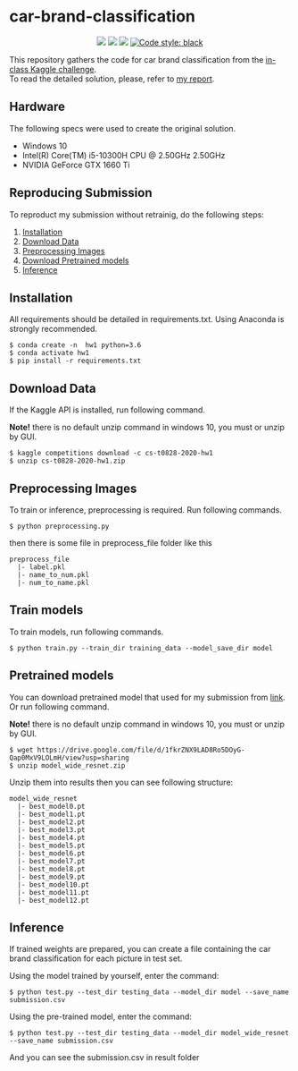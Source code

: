 # car-brand-classification<p align="center">    <a>        <img src=https://img.shields.io/badge/python-3.6.12-green>    </a>    <a>        <img src=https://img.shields.io/badge/pytorch-1.5.0-orange>    </a>    <a>        <img src=https://img.shields.io/badge/Imgaug-0.4.0-red>    </a>    <a href="https://github.com/psf/black">        <img alt="Code style: black" src="https://img.shields.io/badge/code%20style-black-000000.svg">    </a></p>This repository gathers the code for car brand classification from the [in-class Kaggle challenge](https://www.kaggle.com/c/cs-t0828-2020-hw1).  To read the detailed solution, please, refer to [my report](https://github.com/purpleFar/car-brand-classification/blob/master/readme_file/HW1%20Report_0856735.pdf).## HardwareThe following specs were used to create the original solution.- Windows 10- Intel(R) Core(TM) i5-10300H CPU @ 2.50GHz 2.50GHz- NVIDIA GeForce GTX 1660 Ti## Reproducing SubmissionTo reproduct my submission without retrainig, do the following steps:1. [Installation](#installation)2. [Download Data](#download-data)3. [Preprocessing Images](#preprocessing-images)4. [Download Pretrained models](#pretrained-models)5. [Inference](#inference)## InstallationAll requirements should be detailed in requirements.txt. Using Anaconda is strongly recommended.```bash=$ conda create -n  hw1 python=3.6$ conda activate hw1$ pip install -r requirements.txt```## Download DataIf the Kaggle API is installed, run following command.**Note!** there is no default unzip command in windows 10, you must or unzip by GUI.```bash=$ kaggle competitions download -c cs-t0828-2020-hw1$ unzip cs-t0828-2020-hw1.zip```## Preprocessing ImagesTo train or inference, preprocessing is required. Run following commands.```bash=$ python preprocessing.py```then there is some file in preprocess_file folderlike this```preprocess_file  |- label.pkl  |- name_to_num.pkl  |- num_to_name.pkl```## Train modelsTo train models, run following commands.```bash=$ python train.py --train_dir training_data --model_save_dir model```## Pretrained modelsYou can download pretrained model that used for my submission from [link](https://drive.google.com/file/d/1fkrZNX9LAD8Ro5DOyG-Qap0MxV9LOLmH/view?usp=sharing). Or run following command.**Note!** there is no default unzip command in windows 10, you must or unzip by GUI.```bash=$ wget https://drive.google.com/file/d/1fkrZNX9LAD8Ro5DOyG-Qap0MxV9LOLmH/view?usp=sharing$ unzip model_wide_resnet.zip```Unzip them into results then you can see following structure:```model_wide_resnet  |- best_model0.pt  |- best_model1.pt  |- best_model2.pt  |- best_model3.pt  |- best_model4.pt  |- best_model5.pt  |- best_model6.pt  |- best_model7.pt  |- best_model8.pt  |- best_model9.pt  |- best_model10.pt  |- best_model11.pt  |- best_model12.pt```## InferenceIf trained weights are prepared, you can create a file containing the car brand classification for each picture in test set.Using the model trained by yourself, enter the command:```bash=$ python test.py --test_dir testing_data --model_dir model --save_name submission.csv```Using the pre-trained model, enter the command:```bash=$ python test.py --test_dir testing_data --model_dir model_wide_resnet --save_name submission.csv```And you can see the submission.csv in result folder